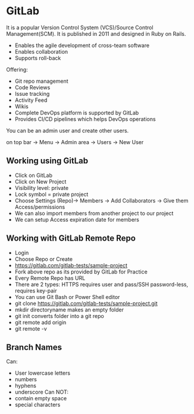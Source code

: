 # GitLab
It is a popular Version Control System (VCS)/Source Control Management(SCM). It is published in 2011 and designed in Ruby on Rails.
- Enables the agile development of cross-team software
- Enables collaboration
- Supports roll-back

Offering:
- Git repo management
- Code Reviews
- Issue tracking
- Activity Feed
- Wikis
- Complete DevOps platform is supported by GitLab
- Provides CI/CD pipelines which helps DevOps operations

You can be an admin user and create other users.

on top bar -> Menu -> Admin area -> Users -> New User

## Working using GitLab
- Click on GitLab
- Click on New Project
- Visibility level: private
- Lock symbol = private project
- Choose Settings (Repo)-> Members -> Add Collaborators -> Give them Access/permissions
- We can also import members from another project to our project
- We can setup Access expiration date for members

## Working with GitLab Remote Repo
- Login
- Choose Repo or Create
- https://gitlab.com/gitlab-tests/sample-project
- Fork above repo as its provided by GitLab for Practice
- Every Remote Repo has URL
- There are 2 types: HTTPS requires user and pass/SSH password-less, requires key-pair
- You can use Git Bash or Power Shell editor
- git clone https://gitlab.com/gitlab-tests/sample-project.git
- mkdir directoryname makes an empty folder
- git init converts folder into a git repo
- git remote add origin <repoURL>
- git remote -v

## Branch Names
Can:
- User lowercase letters
- numbers
- hyphens
- underscore
Can NOT:
- contain empty space
- special characters



